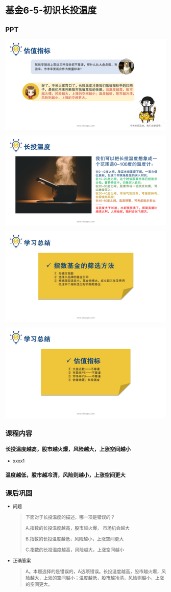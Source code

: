 # 基金6-5-初识长投温度

## PPT

![课程ppt](assets/6-5-1.jpeg)

![课程ppt](assets/6-5-2.jpeg)

![课程ppt](assets/6-5-3.jpeg)

![课程ppt](assets/6-5-4.jpeg)

## 课程内容

### 长投温度越高，股市越火爆，风险越大，上涨空间越小

- xxxx1

  > 

### 温度越低，股市越冷清，风险则越小，上涨空间更大

## 课后巩固

- 问题

  > 下面对于长投温度的描述，哪一项是错误的？
  >
  > A.指数的长投温度越高，股市越火爆， 市场机会越大
  >
  > B.指数的长投温度越低，风险越小，上涨空间更大
  >
  > C.指数的长投温度越高，风险越大，上涨空间越小

- 正确答案

  > A。本题选择的是错误的，A选项错误。长投温度越高，股市越火爆，风险越大，上涨的空间越小；温度越低，股市越冷清，风险则越小，上涨的空间更大。